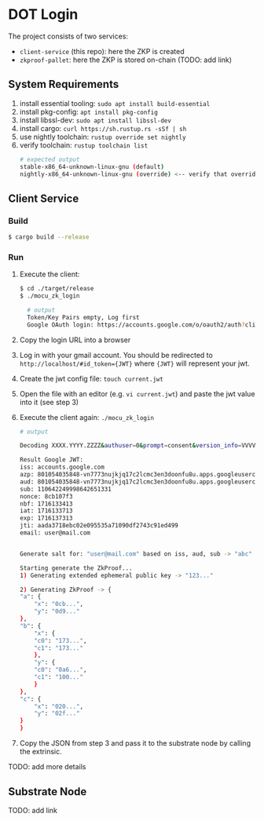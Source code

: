 # DOT Login

The project consists of two services:

- `client-service` (this repo): here the ZKP is created
- `zkproof-pallet`: here the ZKP is stored on-chain (TODO: add link)

## System Requirements

1. install essential tooling: `sudo apt install build-essential`
2. install pkg-config: `apt install pkg-config`
3. install libssl-dev: `sudo apt install libssl-dev`
4. install cargo: `curl https://sh.rustup.rs -sSf | sh`
5. use nightly toolchain: `rustup override set nightly`
6. verify toolchain: `rustup toolchain list`
    ```bash
    # expected output
    stable-x86_64-unknown-linux-gnu (default)
    nightly-x86_64-unknown-linux-gnu (override) <-- verify that override is set to nightly toolchain
    ```

## Client Service

### Build

```bash
$ cargo build --release
```

### Run

1. Execute the client:
    ```bash
    $ cd ./target/release
    $ ./mocu_zk_login

      # output
      Token/Key Pairs empty, Log first
      Google OAuth login: https://accounts.google.com/o/oauth2/auth?client_id=801054035848-vn7773nujkjq17c2lcmc3en3doonfu8u.apps.googleusercontent.com&response_type=id_token&redirect_uri=http%3A%2F%2Flocalhost&scope=openid+email&nonce=8cb107f3
    ```
2. Copy the login URL into a browser
3. Log in with your gmail account. You should be redirected to `http://localhost/#id_token={JWT}` where `{JWT}` will represent your jwt.
4. Create the jwt config file: `touch current.jwt`
5. Open the file with an editor (e.g. `vi current.jwt`) and paste the jwt value into it (see step 3)
6. Execute the client again: `./mocu_zk_login`

    ```bash
    # output

    Decoding XXXX.YYYY.ZZZZ&authuser=0&prompt=consent&version_info=VVVV

    Result Google JWT: 
    iss: accounts.google.com
    azp: 801054035848-vn7773nujkjq17c2lcmc3en3doonfu8u.apps.googleusercontent.com
    aud: 801054035848-vn7773nujkjq17c2lcmc3en3doonfu8u.apps.googleusercontent.com
    sub: 110642249998642651331
    nonce: 8cb107f3
    nbf: 1716133413
    iat: 1716133713
    exp: 1716137313
    jti: aada3718ebc02e095535a71090df2743c91ed499
    email: user@mail.com


    Generate salt for: "user@mail.com" based on iss, aud, sub -> "abc"

    Starting generate the ZkProof...
    1) Generating extended ephemeral public key -> "123..."

    2) Generating ZkProof -> {
    "a": {
        "x": "0cb...",
        "y": "0d9..."
    },
    "b": {
        "x": {
        "c0": "173...",
        "c1": "173..."
        },
        "y": {
        "c0": "0a6...",
        "c1": "100..."
        }
    },
    "c": {
        "x": "020...",
        "y": "02f..."
    }
    }
    ```

7. Copy the JSON from step 3 and pass it to the substrate node by calling the extrinsic.

TODO: add more details

## Substrate Node

TODO: add link